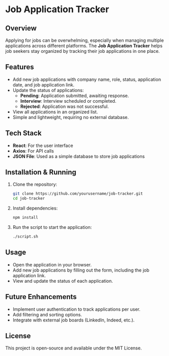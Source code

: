 # Job Application Tracker

## Overview
Applying for jobs can be overwhelming, especially when managing multiple applications across different platforms. The **Job Application Tracker** helps job seekers stay organized by tracking their job applications in one place.

## Features
- Add new job applications with company name, role, status, application date, and job application link.
- Update the status of applications:
  - **Pending**: Application submitted, awaiting response.
  - **Interview**: Interview scheduled or completed.
  - **Rejected**: Application was not successful.
- View all applications in an organized list.
- Simple and lightweight, requiring no external database.

## Tech Stack
- **React**: For the user interface
- **Axios**: For API calls
- **JSON File**: Used as a simple database to store job applications

## Installation & Running
1. Clone the repository:
   ```sh
   git clone https://github.com/yourusername/job-tracker.git
   cd job-tracker
   ```
2. Install dependencies:
   ```sh
   npm install
   ```
3. Run the script to start the application:
   ```sh
   ./script.sh
   ```

## Usage
- Open the application in your browser.
- Add new job applications by filling out the form, including the job application link.
- View and update the status of each application.

## Future Enhancements
- Implement user authentication to track applications per user.
- Add filtering and sorting options.
- Integrate with external job boards (LinkedIn, Indeed, etc.).

## License
This project is open-source and available under the MIT License.
